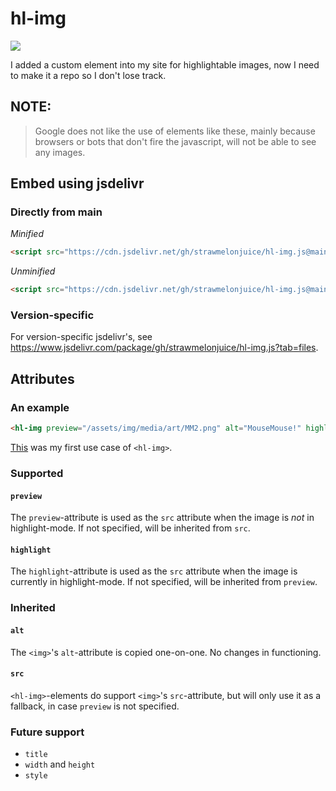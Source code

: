 # hl-img
[![](https://data.jsdelivr.com/v1/package/gh/strawmelonjuice/hl-img.js/badge?style=rounded)](https://www.jsdelivr.com/package/gh/strawmelonjuice/hl-img.js)

I added a custom element into my site for highlightable images, now I need to make it a repo so I don't lose track.
## NOTE:
> Google does not like the use of elements like these, mainly because browsers or bots that don't fire the javascript, will not be able to see any images.

## Embed using jsdelivr
### Directly from main
_Minified_
```html
<script src="https://cdn.jsdelivr.net/gh/strawmelonjuice/hl-img.js@main/hl-img.min.js"></script>
```
_Unminified_
```html
<script src="https://cdn.jsdelivr.net/gh/strawmelonjuice/hl-img.js@main/hl-img.js"></script>
```
### Version-specific
For version-specific jsdelivr's, see <https://www.jsdelivr.com/package/gh/strawmelonjuice/hl-img.js?tab=files>.
## Attributes
### An example
```html
<hl-img preview="/assets/img/media/art/MM2.png" alt="MouseMouse!" highlight="/assets/img/media/art/MM2.webp"></hl-img>
```
[This](https://strawmelonjuice.com/blog?p=posts/art/mousemouse-3.2) was my first use case of `<hl-img>`.
### Supported
#### `preview`
The `preview`-attribute is used as the `src` attribute when the image is _not_ in highlight-mode. If not specified, will be inherited from `src`.
#### `highlight`
The `highlight`-attribute is used as the `src` attribute when the image is currently in highlight-mode. If not specified, will be inherited from `preview`.
### Inherited
#### `alt`
The `<img>`'s `alt`-attribute is copied one-on-one. No changes in functioning.
#### `src`
`<hl-img>`-elements do support `<img>`'s `src`-attribute, but will only use it as a fallback, in case `preview` is not specified.
### Future support
- `title`
- `width` and `height`
- `style`
